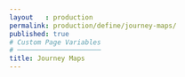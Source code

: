 ```yaml
---
layout   : production
permalink: production/define/journey-maps/
published: true
# Custom Page Variables
# ─────────────────────
title: Journey Maps
---
```

